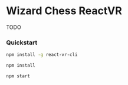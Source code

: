 # Wizard Chess ReactVR

TODO

### Quickstart

```bash
npm install -g react-vr-cli
```

```bash
npm install
```

```bash
npm start
```

